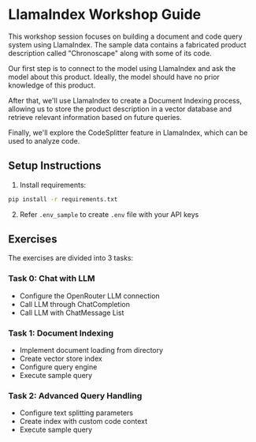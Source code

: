 # LlamaIndex Workshop Guide
This workshop session focuses on building a document and code query system using LlamaIndex. The sample data contains a fabricated product description called "Chronoscape" along with some of its code. 

Our first step is to connect to the model using LlamaIndex and ask the model about this product. Ideally, the model should have no prior knowledge of this product. 

After that, we'll use LlamaIndex to create a Document Indexing process, allowing us to store the product description in a vector database and retrieve relevant information based on future queries. 

Finally, we'll explore the CodeSplitter feature in LlamaIndex, which can be used to analyze code.


## Setup Instructions
1. Install requirements:
```bash
pip install -r requirements.txt
```
2. Refer `.env_sample` to create `.env` file with your API keys

## Exercises
The exercises are divided into 3 tasks:
### Task 0: Chat with LLM

- Configure the OpenRouter LLM connection
- Call LLM through ChatCompletion
- Call LLM with ChatMessage List

### Task 1: Document Indexing

- Implement document loading from directory
- Create vector store index
- Configure query engine
- Execute sample query

### Task 2: Advanced Query Handling

- Configure text splitting parameters
- Create index with custom code context
- Execute sample query

